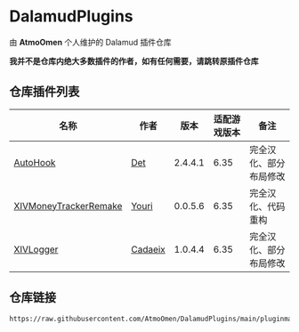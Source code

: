 # DalamudPlugins
由 **AtmoOmen** 个人维护的 Dalamud 插件仓库

**我并不是仓库内绝大多数插件的作者，如有任何需要，请跳转原插件仓库**

## 仓库插件列表
| 名称      | 作者      | 版本 | 适配游戏版本 | 备注 |
|----------|----------|----------|----------|----------|
| [AutoHook](https://github.com/InitialDet/AutoHook)  | [Det](https://github.com/InitialDet)  | 2.4.4.1 | 6.35 | 完全汉化、部分布局修改 |
| [XIVMoneyTrackerRemake](https://github.com/yschuurmans/FFXIVMoneyTracker)  | [Youri](https://github.com/yschuurmans)  | 0.0.5.6 | 6.35 | 完全汉化、代码重构 |
| [XIVLogger](https://github.com/cadaeix/XIVLogger)  | [Cadaeix](https://github.com/cadaeix)  | 1.0.4.4 | 6.35 | 完全汉化、部分布局修改 |

## 仓库链接
```
https://raw.githubusercontent.com/AtmoOmen/DalamudPlugins/main/pluginmaster.json
```
